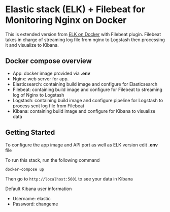 # Elastic stack (ELK) + Filebeat for Monitoring Nginx on Docker

This is extended version from [ELK on Docker](https://github.com/deviantony/docker-elk) with Filebeat plugin. Filebeat takes in charge of streaming log file from nginx to Logstash then processing it and visualize to Kibana.

## Docker compose overview

- App: docker image provided via **.env**
- Nginx: web server for app.
- Elasticsearch: containing build image and configure for Elasticsearch
- Filebeat: containing build image and configure for Filebeat to streaming log of Nginx to Logstash
- Logstash: containing build image and configure pipeline for Logstash to process sent log file from Filebeat
- Kibana: containing build image and configure for Kibana to visualize data

## Getting Started

To configure the app image and API port as well as ELK version edit **.env** file

To run this stack, run the following command

```bash
docker-compose up
```

Then go to `http://localhost:5601` to see your data in Kibana

Default Kibana user information
- Username: elastic
- Password: changeme
